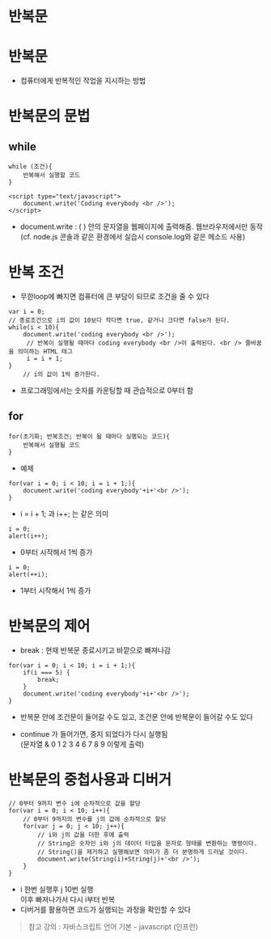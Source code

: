반복문
======
# 반복문
* 컴퓨터에게 반복적인 작업을 지시하는 방법

# 반복문의 문법
## while
```
while (조건){
    반복해서 실행할 코드
}
```
```
<script type="text/javascript">
    document.write('Coding everybody <br />');
</script>
```
* document.write : ( ) 안의 문자열을 웹페이지에 출력해줌. 웹브라우저에서만 동작   
(cf. node.js 콘솔과 같은 환경에서 실습시 console.log와 같은 메소드 사용)
 
# 반복 조건
* 무한loop에 빠지면 컴퓨터에 큰 부담이 되므로 조건을 줄 수 있다
```
var i = 0;
// 종료조건으로 i의 값이 10보다 작다면 true, 같거나 크다면 false가 된다.
while(i < 10){
    document.write('coding everybody <br />');
     // 반복이 실행될 때마다 coding everybody <br />이 출력된다. <br /> 줄바꿈을 의미하는 HTML 태그
     i = i + 1;
}
    // i의 값이 1씩 증가한다.
```
* 프로그래밍에서는 숫자를 카운팅할 때 관습적으로 0부터 함 

## for
```
for(초기화; 반복조건; 반복이 될 때마다 실행되는 코드){
    반복해서 실행될 코드
}
```

* 예제
```
for(var i = 0; i < 10; i = i + 1;){
    document.write('coding everybody'+i+'<br />');
}
```

* i = i + 1; 과 i++; 는 같은 의미

```
i = 0;
alert(i++);
```
* 0부터 시작해서 1씩 증가
```
i = 0;
alert(++i);
```
* 1부터 시작해서 1씩 증가

# 반복문의 제어
* break : 현재 반복문 종료시키고 바깥으로 빠져나감
```
for(var i = 0; i < 10; i = i + 1;){
    if(i === 5) {
        break;
    }
    document.write('coding everybody'+i+'<br />');
}
```

* 반복문 안에 조건문이 들어갈 수도 있고, 조건문 안에 반복문이 들어갈 수도 있다

* continue 가 들어가면, 중지 되었다가 다시 실행됨   
(문자열 & 0 1 2 3 4 6 7 8 9 이렇게 출력)

# 반복문의 중첩사용과 디버거
```
// 0부터 9까지 변수 i에 순차적으로 값을 할당        
for(var i = 0; i < 10; i++){
    // 0부터 9까지의 변수를 j의 값에 순차적으로 할당
    for(var j = 0; j < 10; j++){    
        // i와 j의 값을 더한 후에 출력
        // String은 숫자인 i와 j의 데이터 타입을 문자로 형태를 변환하는 명령이다. 
        // String()을 제거하고 실행해보면 의미가 좀 더 분명하게 드러날 것이다.
        document.write(String(i)+String(j)+'<br />');
    }
}
```
* i 한번 실행후 j 10번 실행   
이후 빠져나가서 다시 i부터 반복
* 디버거를 활용하면 코드가 실행되는 과정을 확인할 수 있다

> 참고 강의 : 자바스크립트 언어 기본 - javascript (인프런)
